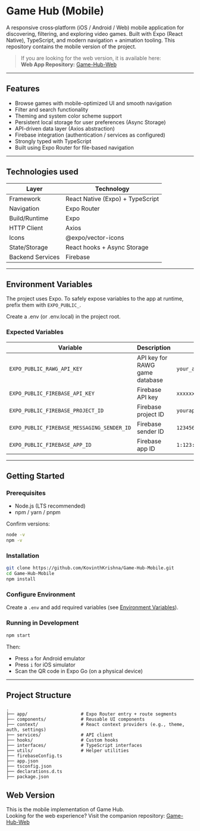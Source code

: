 # Game Hub (Mobile)

A responsive cross‑platform (iOS / Android / Web) mobile application for discovering, filtering, and exploring video games. Built with Expo (React Native), TypeScript, and modern navigation + animation tooling. This repository contains the mobile version of the project.

> If you are looking for the web version, it is available here:  
> **Web App Repository:** [Game-Hub-Web](https://github.com/KovinthKrishna/Game-Hub-Web)

---

## Features

- Browse games with mobile-optimized UI and smooth navigation
- Filter and search functionality
- Theming and system color scheme support
- Persistent local storage for user preferences (Async Storage)
- API-driven data layer (Axios abstraction)
- Firebase integration (authentication / services as configured)
- Strongly typed with TypeScript
- Built using Expo Router for file-based navigation

---

## Technologies used

| Layer            | Technology                       |
| ---------------- | -------------------------------- |
| Framework        | React Native (Expo) + TypeScript |
| Navigation       | Expo Router                      |
| Build/Runtime    | Expo                             |
| HTTP Client      | Axios                            |
| Icons            | @expo/vector-icons               |
| State/Storage    | React hooks + Async Storage      |
| Backend Services | Firebase                         |

---

## Environment Variables

The project uses Expo. To safely expose variables to the app at runtime, prefix them with `EXPO_PUBLIC_`.

Create a .env (or .env.local) in the project root.

### Expected Variables

| Variable                                   | Description                    | Example                |
| ------------------------------------------ | ------------------------------ | ---------------------- |
| `EXPO_PUBLIC_RAWG_API_KEY`                 | API key for RAWG game database | `your_api_key_here`    |
| `EXPO_PUBLIC_FIREBASE_API_KEY`             | Firebase API key               | `xxxxxxxxxxxxxxxxxxxx` |
| `EXPO_PUBLIC_FIREBASE_PROJECT_ID`          | Firebase project ID            | `yourapp`              |
| `EXPO_PUBLIC_FIREBASE_MESSAGING_SENDER_ID` | Firebase sender ID             | `1234567890`           |
| `EXPO_PUBLIC_FIREBASE_APP_ID`              | Firebase app ID                | `1:123:web:abc123`     |

---

## Getting Started

### Prerequisites

- Node.js (LTS recommended)
- npm / yarn / pnpm

Confirm versions:

```bash
node -v
npm -v
```

### Installation

```bash
git clone https://github.com/KovinthKrishna/Game-Hub-Mobile.git
cd Game-Hub-Mobile
npm install
```

### Configure Environment

Create a `.env` and add required variables (see [Environment Variables](#environment-variables)).

### Running in Development

```bash
npm start
```

Then:

- Press `a` for Android emulator
- Press `i` for iOS simulator
- Scan the QR code in Expo Go (on a physical device)

---

## Project Structure

```
.
├── app/                    # Expo Router entry + route segments
├── components/             # Reusable UI components
├── context/                # React context providers (e.g., theme, auth, settings)
├── services/               # API client
├── hooks/                  # Custom hooks
├── interfaces/             # TypeScript interfaces
├── utils/                  # Helper utilities
├── firebaseConfig.ts
├── app.json
├── tsconfig.json
├── declarations.d.ts
├── package.json
```

## Web Version

This is the mobile implementation of Game Hub.  
Looking for the web experience? Visit the companion repository: [Game-Hub-Web](https://github.com/KovinthKrishna/Game-Hub-Web)
